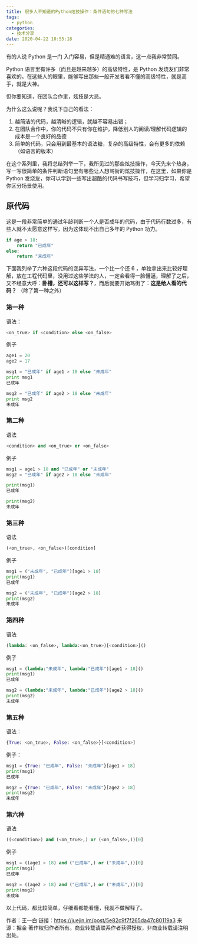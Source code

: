 ```yaml
---
title: 很多人不知道的Python炫技操作：条件语句的七种写法
tags:
  - python
categories:
  - 技术分享
date: 2020-04-22 10:55:18
---
```


有的人说 Python 是一门 入门容易，但是精通难的语言，这一点我非常赞同。

Python 语言里有许多（而且是越来越多）的高级特性，是 Python 发烧友们非常喜欢的。在这些人的眼里，能够写出那些一般开发者看不懂的高级特性，就是高手，就是大神。

但你要知道，在团队合作里，炫技是大忌。

为什么这么说呢？我说下自己的看法：

1. 越简洁的代码，越清晰的逻辑，就越不容易出错；
2. 在团队合作中，你的代码不只有你在维护，降低别人的阅读/理解代码逻辑的成本是一个良好的品德
3. 简单的代码，只会用到最基本的语法糖，复杂的高级特性，会有更多的依赖（如语言的版本）

在这个系列里，我将总结列举一下，我所见过的那些炫技操作，今天先来个热身，写一写很简单的条件判断语句里有哪些让人想骂街的炫技操作，在这里，如果你是 Python 发烧友，你可以学到一些写出超酷的代码书写技巧，但学习归学习，希望你区分场景使用。

<!--more-->

## 原代码

这是一段非常简单的通过年龄判断一个人是否成年的代码，由于代码行数过多，有些人就不太愿意这样写，因为这体现不出自己多年的 Python 功力。

```python
if age > 18:
    return "已成年"
else:
    return "未成年"
```

下面我列举了六种这段代码的变异写法，一个比一个还 6 ，单独拿出来比较好理解，放在工程代码里，没用过这些学法的人，一定会看得一脸懵逼，理解了之后，又不经意大呼：**卧槽，还可以这样写？**，而后就要开始骂街了：**这是给人看的代码？**  （除了第一种之外）

### 第一种

语法：

```python
<on_true> if <condition> else <on_false> 
```

例子

```python
age1 = 20
age2 = 17

msg1 = "已成年" if age1 > 18 else "未成年"
print msg1
已成年

msg2 = "已成年" if age2 > 18 else "未成年"
print msg2
未成年
```

### 第二种

语法

```python
<condition> and <on_true> or <on_false>
```

例子

```python
msg1 = age1 > 18 and "已成年" or "未成年"
msg2 = "已成年" if age2 > 18 else "未成年"

print(msg1)
已成年

print(msg2)
未成年
```

### 第三种

语法

```python
(<on_true>, <on_false>)[condition]
```

例子

```python
msg1 = ("未成年", "已成年")[age1 > 18]
print(msg1)
已成年

msg2 = ("未成年", "已成年")[age2 > 18]
print(msg2)
未成年
```

### 第四种

语法

```python
(lambda: <on_false>, lambda:<on_true>)[<condition>]()
```

例子

```python
msg1 = (lambda:"未成年", lambda:"已成年")[age1 > 18]()
print(msg1)
已成年

msg2 = (lambda:"未成年", lambda:"已成年")[age2 > 18]()
print(msg2)
未成年
```

### 第五种

语法：

```python
{True: <on_true>, False: <on_false>}[<condition>]
```

例子：

```python
msg1 = {True: "已成年", False: "未成年"}[age1 > 18]
print(msg1)
已成年

msg2 = {True: "已成年", False: "未成年"}[age2 > 18]
print(msg2)
未成年
```

### 第六种

语法

```python
((<condition>) and (<on_true>,) or (<on_false>,))[0]
```

例子

```python
msg1 = ((age1 > 18) and ("已成年",) or ("未成年",))[0]
print(msg1)
已成年

msg2 = ((age2 > 18) and ("已成年",) or ("未成年",))[0]
print(msg2)
未成年
```

以上代码，都比较简单，仔细看都能看懂，我就不做解释了。

作者：王一白
链接：https://juejin.im/post/5e82c9f7f265da47c80119a3
来源：掘金
著作权归作者所有。商业转载请联系作者获得授权，非商业转载请注明出处。